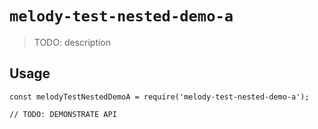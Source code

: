 # `melody-test-nested-demo-a`

> TODO: description

## Usage

```
const melodyTestNestedDemoA = require('melody-test-nested-demo-a');

// TODO: DEMONSTRATE API
```

